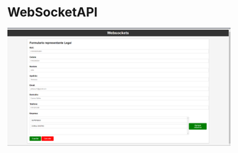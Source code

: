 # WebSocketAPI
![Texto alternativo](https://github.com/jhtc5898/WebSocketAPI/blob/main/Dise%C3%B1o.png)
